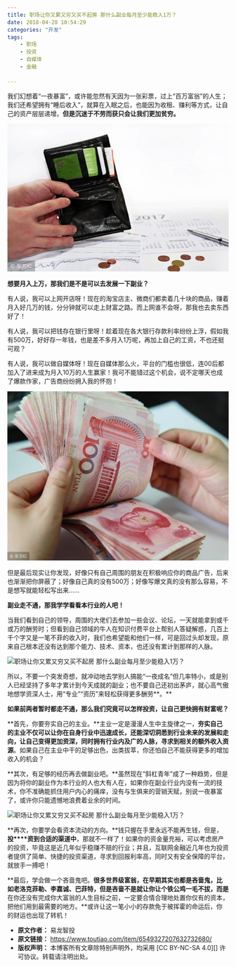 ```yaml
---
title: 职场让你又累又穷又买不起房 那什么副业每月至少能稳入1万？
date: 2018-04-28 10:54:29
categories: "开发"
tags:
	- 职场
	- 投资
	- 自媒体
	- 金融

---
```


我们幻想着“一夜暴富”，或许能忽然有天因为一张彩票，过上“百万富翁”的人生；我们还希望拥有“睡后收入”，就算在入眠之后，也能因为收租、赚利等方式，让自己的资产层层递增。**但是沉迷于不劳而获只会让我们更加贫穷。**

![职场让你又累又穷又买不起房 那什么副业每月至少能稳入1万？][_1]

**想要月入上万，那我们是不是可以去发展一下副业？**


有人说，我可以上网开店呀！现在的淘宝店主、微商们都卖着几十块的商品，赚着月入好几万的钱，分分钟就可以走上财富之路。而上网谁不会呀，那我也去卖东西好了！

有人说，我可以把钱存在银行里呀！趁着现在各大银行存款利率纷纷上浮，假如我有500万，好好存一年钱，也是差不多月入1万呢，再加上自己的工资，不也还挺可观？

有人说，我可以做自媒体呀！现在自媒体那么火，平台的门槛也很低，连00后都加入了进来成为月入10万的人生赢家！我可不能错过这个机会，说不定哪天也成了爆款作家，广告商纷纷拥入我的怀抱！

![职场让你又累又穷又买不起房 那什么副业每月至少能稳入1万？][_1 1]

但是最后现实让你发现，好像只有自己周围的朋友在积极响应你的商品广告，后来也渐渐把你屏蔽了；好像自己真的没有500万；好像写爆文真的没有那么容易，不是想写就能轻松写出来……

**副业走不通，那我学学看看本行业的人吧！**

当我们看到自己的领导，周围的大佬们去参加一些会议、论坛，一天就能拿到或千或万的酬劳时；但看到自己领域的牛人在知识付费平台上帮别人答疑解惑，几百上千个字又是一笔不菲的收入时，我们也希望能和他们一样，可是回过头却发现，原来自己根本还没有达到那个能力、技术、资本，也还没有累计到那样的人脉。

![职场让你又累又穷又买不起房 那什么副业每月至少能稳入1万？][_1 2]

所以，不要一个突发奇想，就冲动地去学别人搞能“一夜成名”但几率特小，或是别人已经坚持了多年才累计到今天成就的副业；也不要自己还初出茅庐，就心高气傲地想学资深人士，用“专业”“资历”来轻松获得更多酬劳**。**

**如果前两者暂时都走不通，那么我们究竟可以怎样投资，让自己更快拥有财富呢？**

**首先，你要夯实自己的主业。**主业一定是漫漫人生中主旋律之一，**夯实自己的主业不仅可以让你在自身行业中迅速成长，还能深切洞悉到行业未来的发展和走向，让自己变得更加资深，同时拥有行业内及广的人脉，寻求到相关的额外收入资源**。如果自己在主业中干的足够出色，出类拔萃，你还怕自己不能获得更多的增加收入的机会？

**其次，有足够的经历再去做副业吧。**虽然现在“斜杠青年”成了一种趋势，但是因为将你的副业作为本行业的人也大有人在，如果你在副业行业内没有一流的技术，你不准确能抓住用户内心的痛痒，没有与生俱来的营销天赋，别说一夜暴富了，或许你只能遗憾地浪费着业余的时间。

![职场让你又累又穷又买不起房 那什么副业每月至少能稳入1万？][_1 3]

**再次，你要学会看资本流动的方向。**钱只握在手里永远不能再生钱，但是，**投****资到合适的渠道中**，那就不一样了！如果你的资金量充裕，可以考虑房产的投资，毕竟这是近几年似乎稳赚不赔的行业；并且，互联网金融近几年也为投资者提供了简单、快捷的投资渠道，寻求到回报利率高，同时又有安全保障的平台，就放手一搏吧！

**最后，学会做一个吝啬鬼吧。**很多世界级富翁，在早期其实也都是吝啬鬼，比如老洛克菲勒、李嘉诚、巴菲特，但是吝啬不是就让你让个铁公鸡一毛不拔，而是**在你还没有完成你大富翁的人生目标之前，一定要合情合理地处置你仅有的资本，把他们用到最需要的地方。**或许让这一笔小小的存款免于被挥霍的命运后，你的财运也出现了转机！


[_1]: static/resources/crawler/EIBY-NQVM-IBM2.jpg
[_1 1]: static/resources/crawler/3UMU-2U2U-QEYV.jpg
[_1 2]: http://p3.pstatp.com/large/pgc-image/1524883773436e905f721fa
[_1 3]: http://p3.pstatp.com/large/pgc-image/152488381969712e7340bab
 *  **原文作者：** 易龙智投
 *  **原文链接：** https://www.toutiao.com/item/6549327207632732680/
 *  **版权声明：** 本博客所有文章除特别声明外，均采用 [CC BY-NC-SA 4.0][] 许可协议。转载请注明出处。
